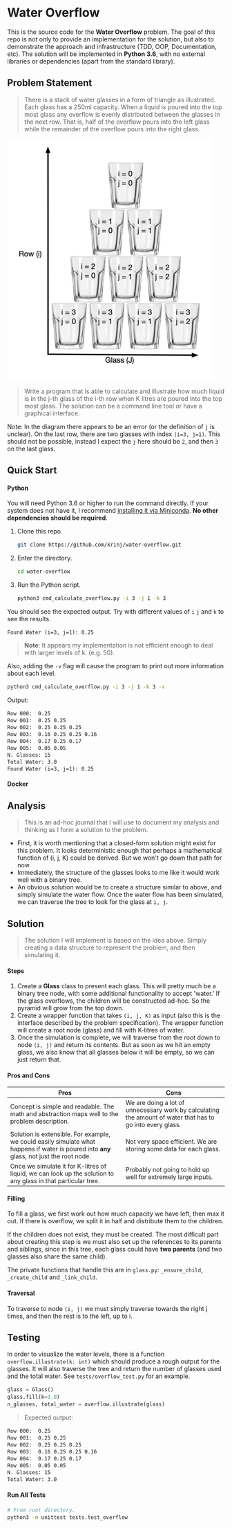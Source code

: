 # Water Overflow
This is the source code for the **Water Overflow** problem.  The goal of this repo is not only to provide an implementation for the solution, but also to demonstrate the approach and infrastructure (TDD, OOP, Documentation, etc). The solution will be implemented in **Python 3.6**, with no external libraries or dependencies (apart from the standard library).

## Problem Statement

> There is a stack of water glasses in a form of triangle as illustrated. Each glass has a 250ml capacity. When a liquid is poured into the top most glass any overflow is evenly distributed between the glasses in the next row. That is, half of the overflow pours into the left glass while the remainder of the overflow pours into the right glass. 

![water_overflow](images/water_overflow.png)

> Write a program that is able to calculate and illustrate how much liquid is in the j-th glass of the i-th row when K litres are poured into the top most glass. The solution can be a command line tool or have a graphical interface.

Note: In the diagram there appears to be an error (or the definition of `j` is unclear). On the last row, there are two glasses with index `(i=3, j=1)`. This should not be possible, instead I expect the `j` here should be `2`, and then `3` on the last glass.

## Quick Start

#### Python

You will need Python 3.6 or higher to run the command directly. If your system does not have it, I recommend [installing it via Miniconda](https://docs.conda.io/en/latest/miniconda.html). **No other dependencies should be required**.

1. Clone this repo.

   ```bash
   git clone https://github.com/krinj/water-overflow.git
   ```

2. Enter the directory.

   ```bash
   cd water-overflow
   ```

3. Run the Python script.

   ```bash
   python3 cmd_calculate_overflow.py -i 3 -j 1 -k 3
   ```

You should see the expected output. Try with different values of `i` `j` and `k` to see the results.

```
Found Water (i=3, j=1): 0.25
```

> **Note**: It appears my implementation is not efficient enough to deal with larger levels of k. (e.g. 50).

Also, adding the `-v` flag will cause the program to print out more information about each level.

```bash
python3 cmd_calculate_overflow.py -i 3 -j 1 -k 3 -v
```

Output:

```
Row 000:  0.25
Row 001:  0.25 0.25
Row 002:  0.25 0.25 0.25
Row 003:  0.16 0.25 0.25 0.16
Row 004:  0.17 0.25 0.17
Row 005:  0.05 0.05
N. Glasses: 15
Total Water: 3.0
Found Water (i=3, j=1): 0.25
```

#### Docker

## Analysis

> This is an ad-hoc journal that I will use to document my analysis and thinking as I form a solution to the problem.

* First, it is worth mentioning that a closed-form solution might exist for this problem. It looks deterministic enough that perhaps a mathematical function of (i, j, K) could be derived. But we won't go down that path for now.
* Immediately, the structure of the glasses looks to me like it would work well with a binary tree.
* An obvious solution would be to create a structure similar to above, and simply simulate the water flow. Once the water flow has been simulated, we can traverse the tree to look for the glass at `i, j`.

## Solution

> The solution I will implement is based on the idea above. Simply creating a data structure to represent the problem, and then simulating it.

#### Steps

1. Create a **Glass** class to present each glass. This will pretty much be a binary tree node, with some additional functionality to accept 'water.' If the glass overflows, the children will be constructed ad-hoc. So the pyramid will grow from the top down.
2. Create a wrapper function that takes `(i, j, K)` as input (also this is the interface described by the problem specification). The wrapper function will create a root node (glass) and fill with K-litres of water.
3. Once the simulation is complete, we will traverse from the root down to node `(i, j)` and return its contents. But as soon as we hit an empty glass, we also know that all glasses below it will be empty, so we can just return that.

#### Pros and Cons

| Pros                                                         | Cons                                                         |
| ------------------------------------------------------------ | ------------------------------------------------------------ |
| Concept is simple and readable. The math and abstraction maps well to the problem description. | We are doing a lot of unnecessary work by calculating the amount of water that has to go into every glass. |
| Solution is extensible. For example, we could easily simulate what happens if water is poured  into **any** glass, not just the root node. | Not very space efficient. We are storing some data for each glass. |
| Once we simulate it for K-litres of liquid, we can look up the solution to any glass in that particular tree. | Probably not going to hold up well for extremely large inputs. |

#### Filling

To fill a glass, we first work out how much capacity we have left, then max it out. If there is overflow, we split it in half and distribute them to the children.

If the children does not exist, they must be created. The most difficult part about creating this step is we must also set up the references to its parents and siblings, since in this tree, each glass could have **two parents** (and two glasses also share the same child).

The private functions that handle this are in `glass.py`: `_ensure_child`, `_create_child` and `_link_child`.

#### Traversal

To traverse to node `(i, j)` we must simply traverse towards the right j times, and then the rest is to the left, up to i.

## Testing

In order to visualize the water levels, there is a function `overflow.illustrate(k: int)` which should produce a rough output for the glasses. It will also traverse the tree and return the number of glasses used and the total water. See `tests/overflow_test.py` for an example.

```python
glass = Glass()
glass.fill(k=3.0)
n_glasses, total_water = overflow.illustrate(glass)
```

>  Expected output:

```
Row 000:  0.25
Row 001:  0.25 0.25
Row 002:  0.25 0.25 0.25
Row 003:  0.16 0.25 0.25 0.16
Row 004:  0.17 0.25 0.17
Row 005:  0.05 0.05
N. Glasses: 15
Total Water: 3.0
```

#### Run All Tests

```bash
# From root directory.
python3 -m unittest tests.test_overflow  
```

